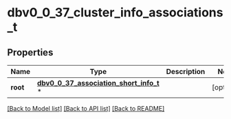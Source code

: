 # dbv0_0_37_cluster_info_associations_t

## Properties
Name | Type | Description | Notes
------------ | ------------- | ------------- | -------------
**root** | [**dbv0_0_37_association_short_info_t**](dbv0_0_37_association_short_info.md) \* |  | [optional] 

[[Back to Model list]](../README.md#documentation-for-models) [[Back to API list]](../README.md#documentation-for-api-endpoints) [[Back to README]](../README.md)


